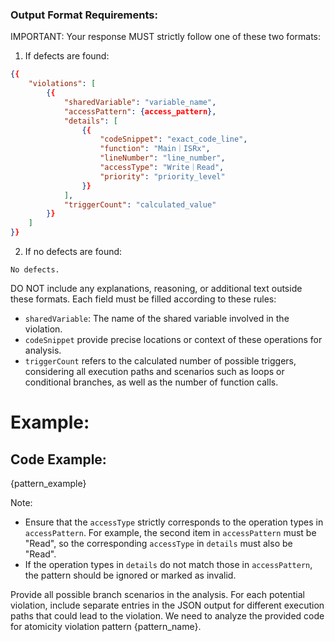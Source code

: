### Output Format Requirements:
IMPORTANT: Your response MUST strictly follow one of these two formats:

1. If defects are found:
```json
{{
    "violations": [
        {{
            "sharedVariable": "variable_name",
            "accessPattern": {access_pattern},
            "details": [
                {{
                    "codeSnippet": "exact_code_line",
                    "function": "Main｜ISRx",
                    "lineNumber": "line_number",
                    "accessType": "Write｜Read",
                    "priority": "priority_level"
                }}
            ],
            "triggerCount": "calculated_value"
        }}
    ]
}}
```

2. If no defects are found:
```plaintext
No defects.
```

DO NOT include any explanations, reasoning, or additional text outside these formats.
Each field must be filled according to these rules:
- `sharedVariable`: The name of the shared variable involved in the violation.
- `codeSnippet` provide precise locations or context of these operations for analysis.
- `triggerCount` refers to the calculated number of possible triggers, considering all execution paths and scenarios such as loops or conditional branches, as well as the number of function calls.

# Example:
## Code Example:

{pattern_example}

Note:
- Ensure that the `accessType` strictly corresponds to the operation types in `accessPattern`. For example, the second item in `accessPattern` must be "Read", so the corresponding `accessType` in `details` must also be "Read".
- If the operation types in `details` do not match those in `accessPattern`, the pattern should be ignored or marked as invalid.


Provide all possible branch scenarios in the analysis. For each potential violation, include separate entries in the JSON output for different execution paths that could lead to the violation.
We need to analyze the provided code for atomicity violation pattern {pattern_name}.